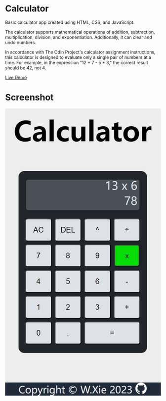 # Calculator
 Basic calculator app created using HTML, CSS, and JavaScript.

The calculator supports mathematical operations of addition, subtraction, multiplication, division, and exponentiation. Additionally, it can clear and undo numbers.

 In accordance with The Odin Project's calculator assignment instructions, this calculator is designed to evaluate only a single pair of numbers at a time. For example, in the expression "12 + 7 - 5 * 3," the correct result should be 42, not 4.

 [Live Demo](https://weizhixie.github.io/odin-calculator/)

 # Screenshot
![Screenshot of Calculator](images/webpage-screenshoot-1.JPG)
